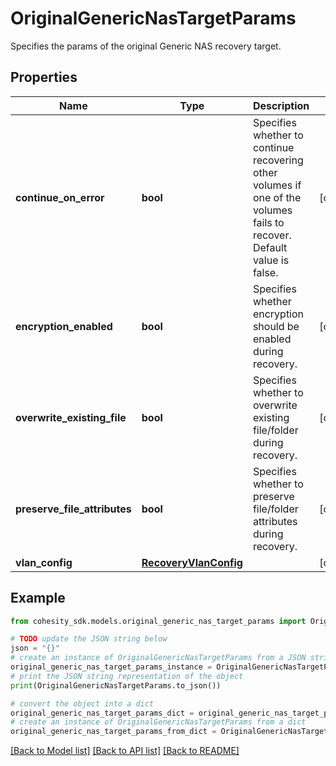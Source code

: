 # OriginalGenericNasTargetParams

Specifies the params of the original Generic NAS recovery target.

## Properties

Name | Type | Description | Notes
------------ | ------------- | ------------- | -------------
**continue_on_error** | **bool** | Specifies whether to continue recovering other volumes if one of the volumes fails to recover. Default value is false. | [optional] 
**encryption_enabled** | **bool** | Specifies whether encryption should be enabled during recovery. | [optional] 
**overwrite_existing_file** | **bool** | Specifies whether to overwrite existing file/folder during recovery. | [optional] 
**preserve_file_attributes** | **bool** | Specifies whether to preserve file/folder attributes during recovery. | [optional] 
**vlan_config** | [**RecoveryVlanConfig**](RecoveryVlanConfig.md) |  | [optional] 

## Example

```python
from cohesity_sdk.models.original_generic_nas_target_params import OriginalGenericNasTargetParams

# TODO update the JSON string below
json = "{}"
# create an instance of OriginalGenericNasTargetParams from a JSON string
original_generic_nas_target_params_instance = OriginalGenericNasTargetParams.from_json(json)
# print the JSON string representation of the object
print(OriginalGenericNasTargetParams.to_json())

# convert the object into a dict
original_generic_nas_target_params_dict = original_generic_nas_target_params_instance.to_dict()
# create an instance of OriginalGenericNasTargetParams from a dict
original_generic_nas_target_params_from_dict = OriginalGenericNasTargetParams.from_dict(original_generic_nas_target_params_dict)
```
[[Back to Model list]](../README.md#documentation-for-models) [[Back to API list]](../README.md#documentation-for-api-endpoints) [[Back to README]](../README.md)


